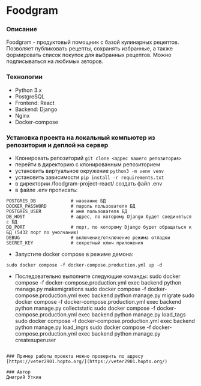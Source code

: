 # Foodgram

### Описание
Foodgram - продуктовый помощник с базой кулинарных рецептов. Позволяет публиковать рецепты, сохранять избранные, а также формировать список покупок для выбранных рецептов. Можно подписываться на любимых авторов.

### Технологии
- Python 3.x
- PostgreSQL
- Frontend: React
- Backend: Django
- Nginx
- Docker-compose

### Установка проекта на локальный компьютер из репозитория и деплой на сервер
 - Клонировать репозиторий `git clone <адрес вашего репозитория>`
 - перейти в директорию с клонированным репозиторием
 - установить виртуальное окружение `python3 -m venv venv`
 - установить зависимости `pip install -r requirements.txt`
 - в директории /foodgram-project-react/ создать файл .env
 - в файле .env прописать:
 ```
POSTGRES_DB             # название БД
DOCKER_PASSWORD         # пароль пользователя БД
POSTGRES_USER           # имя пользователя БД
DB_HOST                 # адрес, по которому Django будет соединяться с БД
DB_PORT                 # порт, по которому Django будет обращаться к БД (5432 порт по умолчанию)
DEBUG                   # включение/отключение режима отладки
SECRET_KEY              # секретный ключ приложения
```
 -  Запустите docker compose в режиме демона:
```
sudo docker compose -f docker-compose.production.yml up -d
```
 -  Последовательно выполните следующие команды:
sudo docker compose -f docker-compose.production.yml exec backend python manage.py makemigrations 
sudo docker compose -f docker-compose.production.yml exec backend python manage.py migrate
sudo docker compose -f docker-compose.production.yml exec backend python manage.py collectstatic
sudo docker compose -f docker-compose.production.yml exec backend python manage.py load_tags
sudo docker compose -f docker-compose.production.yml exec backend python manage.py load_ingrs
sudo docker compose -f docker-compose.production.yml exec backend python manage.py createsuperuser

```

### Пример работы проекта можно проверить по адресу [https://veter2901.hopto.org/](https://veter2901.hopto.org/)

### Автор
Дмитрий Уткин
